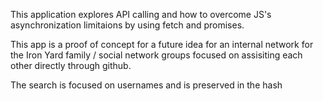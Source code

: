 This application explores API calling and how to overcome JS's asynchronization limitaions by using fetch and promises.

This app is a proof of concept for a future idea for an internal network for the Iron Yard family / social network groups focused on assisiting each other directly through github.

The search is focused on usernames and is preserved in the hash
